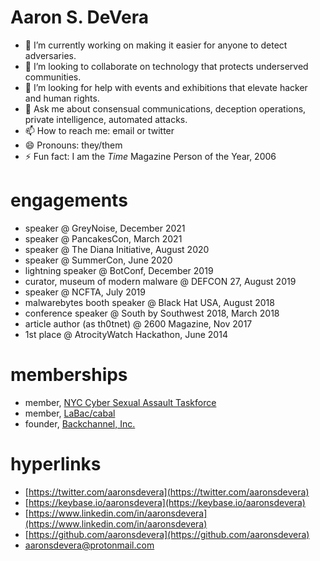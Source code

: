 # Aaron S. DeVera
- 🔭 I’m currently working on making it easier for anyone to detect adversaries.
- 👯 I’m looking to collaborate on technology that protects underserved communities.
- 🤔 I’m looking for help with events and exhibitions that elevate hacker and human rights.
- 💬 Ask me about consensual communications, deception operations, private intelligence, automated attacks.
- 📫 How to reach me: email or twitter
- 😄 Pronouns: they/them
- ⚡ Fun fact: I am the *Time* Magazine Person of the Year, 2006

# engagements
- speaker @ GreyNoise, December 2021
- speaker @ PancakesCon, March 2021
- speaker @ The Diana Initiative, August 2020
- speaker @ SummerCon, June 2020
- lightning speaker @ BotConf, December 2019
- curator, museum of modern malware @ DEFCON 27, August 2019
- speaker @ NCFTA, July 2019
- malwarebytes booth speaker @ Black Hat USA, August 2018
- conference speaker @ South by Southwest 2018, March 2018
- article author (as th0tnet) @ 2600 Magazine, Nov 2017
- 1st place @ AtrocityWatch Hackathon, June 2014

# memberships
- member, [NYC Cyber Sexual Assault Taskforce](https://csat.nyc)
- member, [LaBac/cabal](https://labac.dev)
- founder, [Backchannel, Inc.](https://backchannel.re)

# hyperlinks
- [https://twitter.com/aaronsdevera](https://twitter.com/aaronsdevera)
- [https://keybase.io/aaronsdevera](https://keybase.io/aaronsdevera)
- [https://www.linkedin.com/in/aaronsdevera](https://www.linkedin.com/in/aaronsdevera)
- [https://github.com/aaronsdevera](https://github.com/aaronsdevera)
- [aaronsdevera@protonmail.com](mailto:aaronsdevera@protonmail.com)
